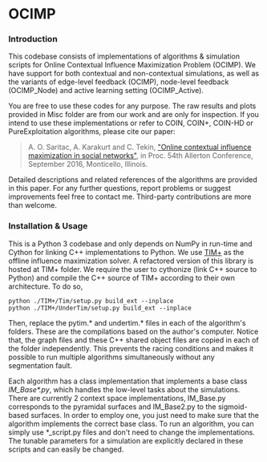 # OCIMP

### Introduction
This codebase consists of implementations of algorithms &amp; simulation scripts for Online Contextual Influence Maximization Problem (OCIMP). We have support for both contextual and non-contextual simulations, as well as the variants of edge-level feedback (OCIMP), node-level feedback (OCIMP_Node) and active learning setting (OCIMP_Active).

You are free to use these codes for any purpose. The raw results and plots provided in Misc folder are from our work and are only for inspection. If you intend to use these implementations or refer to COIN, COIN+, COIN-HD or PureExploitation algorithms, please cite our paper:

> A. O. Saritac, A. Karakurt and C. Tekin, ["Online contextual influence maximization in social networks"](http://ieeexplore.ieee.org/document/7852372/), in Proc. 54th Allerton Conference, September 2016, Monticello, Illinois.

Detailed descriptions and related references of the algorithms are provided in this paper. For any further questions, report problems or suggest improvements feel free to contact me. Third-party contributions are more than welcome.

### Installation &amp; Usage
This is a Python 3 codebase and only depends on NumPy in run-time and Cython for linking C++ implementations to Python. We use [TIM+](https://github.com/nd7141/TIM) as the offline influence maximization solver. A refactored version of this library is hosted at TIM+ folder. We require the user to cythonize (link C++ source to Python) and compile the C++ source of TIM+ according to their own architecture. To do so,

    python ./TIM+/Tim/setup.py build_ext --inplace
    python ./TIM+/UnderTim/setup.py build_ext --inplace

Then, replace the pytim.* and undertim.* files in each of the algorithm's folders. These are the compilations based on the author's computer. Notice that, the graph files and these C++ shared object files are copied in each of the folder independently. This prevents the racing conditions and makes it possible to run multiple algorithms simultaneously without any segmentation fault.

Each algorithm has a class implementation that implements a base class *IM_Base&ast;.py*, which handles the low-level tasks about the simulations. There are currently 2 context space implementations, IM_Base.py corresponds to the pyramidal surfaces and IM_Base2.py to the sigmoid-based surfaces. In order to employ one, you just need to make sure that the algorithm implements the correct base class. To run an algorithm, you can simply use &ast;_script.py files and don't need to change the implementations. The tunable parameters for a simulation are explicitly declared in these scripts and can easily be changed.

